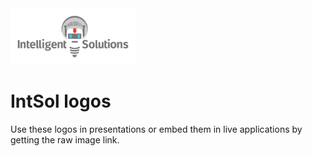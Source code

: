 <img src="https://raw.githubusercontent.com/WileyIntelligentSolutions/logos/master/Intelligent-Solutions-colored.jpg" width=200px>

# IntSol logos

Use these logos in presentations or embed them in live applications by getting the raw image link.
